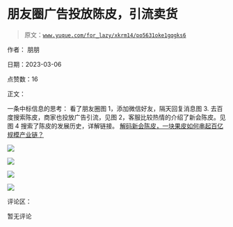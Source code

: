 # 朋友圈广告投放陈皮，引流卖货

> 原文：[`www.yuque.com/for_lazy/xkrm14/po5631oke1gqgks6`](https://www.yuque.com/for_lazy/xkrm14/po5631oke1gqgks6)

作者： 朋朋 

日期：2023-03-06 

点赞数：16 

正文： 

一条中标信息的思考： 看了朋友圈图 1，添加微信好友，隔天回复消息图 3\. 去百度搜索陈皮，商家也投放广告引流，见图 2，客服比较热情的介绍了新会陈皮。见图 4 搜索了陈皮的发展历史，详解链接。 [解码新会陈皮，一块果皮如何串起百亿规模产业链？](https://mp.weixin.qq.com/s/RmjrZjumvlcG6bNodOA3ZA) 

![](img/af4c537c8d66df606aa6087308870936.png)  

![](img/778173db08e2ba0c71e23096bb98fd83.png)  

![](img/c2c51e8cd8b0b3a132a2bed7d5eb67bf.png)  

![](img/95e3b7c9821d285cff7dd86e4d555a40.png)  

评论区： 

暂无评论 

